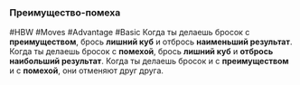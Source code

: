 ### **Преимущество-помеха**

#HBW #Moves #Advantage #Basic 
Когда ты делаешь бросок с **преимуществом**, брось **лишний куб** и отбрось **наименьший результат**. 
Когда ты делаешь бросок с **помехой**, брось **лишний куб** и **отбрось наибольший результат**. 
Когда ты делаешь бросок и с **преимуществом** и с **помехой**, они отменяют друг друга.
